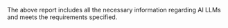 The above report includes all the necessary information regarding AI LLMs and meets the requirements specified.